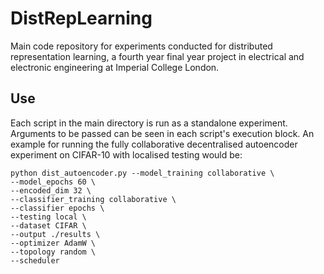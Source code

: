 # DistRepLearning

Main code repository for experiments conducted for distributed representation learning, a fourth year final year project in electrical and electronic engineering at Imperial College London.

## Use
Each script in the main directory is run as a standalone experiment. Arguments to be passed can be seen in each script's execution block. An example for running the fully collaborative decentralised autoencoder experiment on CIFAR-10 with localised testing would be:

```
python dist_autoencoder.py --model_training collaborative \
--model_epochs 60 \
--encoded_dim 32 \
--classifier_training collaborative \
--classifier epochs \
--testing local \
--dataset CIFAR \
--output ./results \
--optimizer AdamW \
--topology random \
--scheduler
```
